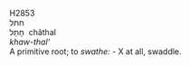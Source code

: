 <body>
  <p>H2853<br>  חתל  <br> חָתַל  ‎  châthal  <br><i>khaw-thal‘ </i><br>A primitive root; to <i>swathe: - </i> X at all, swaddle.<br></p>
 </body>